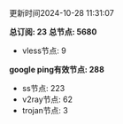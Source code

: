 更新时间2024-10-28 11:31:07

**总订阅: 23**
**总节点: 5680**
- vless节点: 9

**google ping有效节点: 288**
- ss节点: 223
- v2ray节点: 62
- trojan节点: 3
